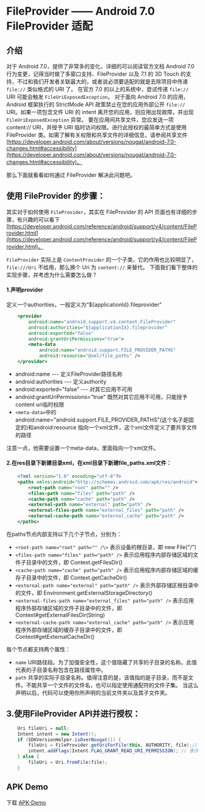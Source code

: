 # FileProvider —— Android 7.0 FileProvider 适配

## 介绍 ##
对于 Android 7.0，提供了非常多的变化，详细的可以阅读官方文档 Android 7.0 行为变更，记得当时做了多窗口支持、FileProvider 以及 7.1 的 3D Touch 的支持，不过和我们开发者关联最大的，或者说必须要适配的就是去除项目中传递 `file://` 类似格式的 URI 了。
在官方 7.0 的以上的系统中，尝试传递 `file://` URI 可能会触发 `FileUriExposedException`。
对于面向 Android 7.0 的应用，Android 框架执行的 StrictMode API 政策禁止在您的应用外部公开 `file://` URI。如果一项包含文件 URI 的 intent 离开您的应用，则应用出现故障，并出现 `FileUriExposedException` 异常。
要在应用间共享文件，您应发送一项 content:// URI，并授予 URI 临时访问权限。进行此授权的最简单方式是使用 FileProvider 类。如需了解有关权限和共享文件的详细信息，请参阅共享文件 [https://developer.android.com/about/versions/nougat/android-7.0-changes.html#accessibility](https://developer.android.com/about/versions/nougat/android-7.0-changes.html#accessibility)。

那么下面就看看如何通过 FileProvider 解决此问题吧。

## 使用 FileProvider 的步骤： ##
其实对于如何使用 `FileProvider`，其实在 FileProvider 的 API 页面也有详细的步骤，有兴趣的可以看下 [https://developer.android.com/reference/android/support/v4/content/FileProvider.html](https://developer.android.com/reference/android/support/v4/content/FileProvider.html)。

`FileProvider` 实际上是 `ContentProvider` 的一个子类，它的作用也比较明显了，`file:///Uri` 不给用，那么换个 Uri 为 `content://` 来替代。
下面我们看下整体的实现步骤，并考虑为什么需要怎么做？

#### 1.声明provider ####
定义一个authorities，一般定义为“${applicationId}.fileprovider”
```xml
    <provider
        android:name="android.support.v4.content.FileProvider"
        android:authorities="${applicationId}.fileprovider"
        android:exported="false"
        android:grantUriPermissions="true">
        <meta-data
            android:name="android.support.FILE_PROVIDER_PATHS"
            android:resource="@xml/file_paths" />
    </provider>
```
* android:name --- 定义FileProvider路径名称
* android:authorities --- 定义authority
* android:exported="false" --- 对其它应用不可用
* android:grantUriPermissions="true"  既然对其它应用不可用，只能授予content uri临时权限
* `<meta-data>`中的android:name="android.support.FILE_PROVIDER_PATHS"(这个名子是固定的)和android:resource 指向一个xml文件，这个xml文件定义了要共享文件的路径

注意一点，他需要设置一个meta-data，里面指向一个xml文件。

#### 2.在res目录下新建目录xml，在xml目录下新建file_paths.xml文件： ####
```xml
    <?xml version="1.0" encoding="utf-8"?>
    <paths xmlns:android="http://schemas.android.com/apk/res/android">
        <root-path name="root" path="" />
        <files-path name="files" path="path" />
        <cache-path name="cache" path="path" />
        <external-path name="external" path="path" />
        <external-files-path name="external_files" path="path" />
        <external-cache-path name="external_cache" path="path" />
    </paths>
```
在paths节点内部支持以下几个子节点，分别为：
* `<root-path name="root" path="" /\>` 表示设备的根目录，即 new File("/")
* `<files-path name="files" path="path" />` 表示应用程序内部存储区域的文件子目录中的文件，即 Context.getFilesDir()
* `<cache-path name="cache" path="path" />` 表示应用程序内部存储区域的缓存子目录中的文件，即 Context.getCacheDir()
* `<external-path name="external" path="path" />` 表示外部存储区根目录中的文件，即 Environment.getExternalStorageDirectory()
* `<external-files-path name="external_files" path="path" />` 表示应用程序外部存储区域的文件子目录中的文件，即 Context#getExternalFilesDir(String)
* `<external-cache-path name="external_cache" path="path" />` 表示应用程序外部存储区域的缓存子目录中的文件，即 Context#getExternalCacheDir()

每个节点都支持两个属性：
* `name` URI路径段。为了加强安全性，这个值隐藏了共享的子目录的名称。此值代表的子目录名称包含在路径属性中。
* `path` 共享的实际子目录名称。值得注意的是，该值指的是子目录，而不是文件。不能共享一个文件的文件名，也可以指定使用通配符的文件子集。
当这么声明以后，代码可以使用你所声明的当前文件夹以及其子文件夹。

## 3.使用FileProvider API并进行授权： ##

```java
    Uri fileUri = null;
    Intent intent = new Intent();
    if (SDKVersionHelper.isOverNougat()) {
        fileUri = FileProvider.getUriForFile(this, AUTHORITY, file);// 通过FileProvider创建一个content类型的Uri
        intent.addFlags(Intent.FLAG_GRANT_READ_URI_PERMISSION); // 表示对目标应用临时授权该Uri所代表的文件
    } else {
        fileUri = Uri.fromFile(file);
    }
```

## APK Demo ##

下载 [APK-Demo](https://github.com/HenleyLee/FileProvider/raw/master/app/app-release.apk)

